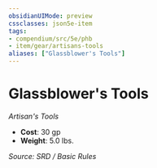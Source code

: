 ```yaml
---
obsidianUIMode: preview
cssclasses: json5e-item
tags:
- compendium/src/5e/phb
- item/gear/artisans-tools
aliases: ["Glassblower's Tools"]
---
```

# Glassblower's Tools
*Artisan's Tools*  

- **Cost**: 30 gp
- **Weight**: 5.0 lbs.

*Source: SRD / Basic Rules*